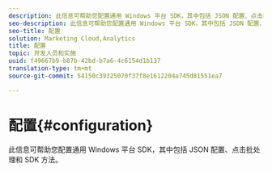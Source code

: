 ```yaml
---
description: 此信息可帮助您配置通用 Windows 平台 SDK，其中包括 JSON 配置、点击批处理和 SDK 方法。
seo-description: 此信息可帮助您配置通用 Windows 平台 SDK，其中包括 JSON 配置、点击批处理和 SDK 方法。
seo-title: 配置
solution: Marketing Cloud,Analytics
title: 配置
topic: 开发人员和实施
uuid: f49667b9-b87b-42bd-b7a6-4c6154d1b137
translation-type: tm+mt
source-git-commit: 54150c39325070f37f8e1612204a745d81551ea7

---
```



# 配置{#configuration}

此信息可帮助您配置通用 Windows 平台 SDK，其中包括 JSON 配置、点击批处理和 SDK 方法。
